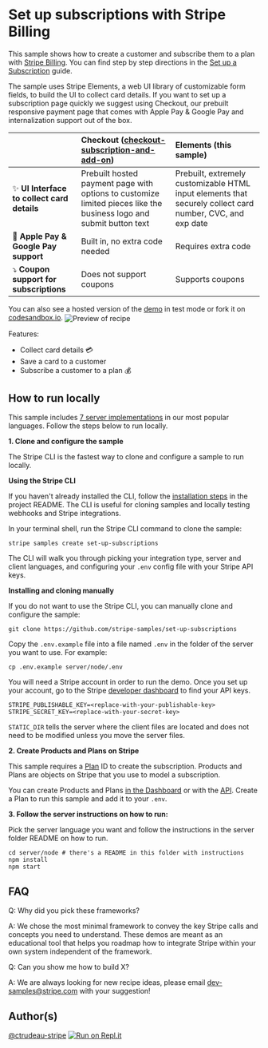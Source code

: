 # Set up subscriptions with Stripe Billing

This sample shows how to create a customer and subscribe them to a plan with
[Stripe Billing](https://stripe.com/billing). You can find step by step directions in the [Set up a Subscription](https://stripe.com/docs/billing/subscriptions/creating-subscriptions) guide.

The sample uses Stripe Elements, a web UI library of customizable form fields, to build the UI to collect card details. If you want to set up a subscription page quickly we suggest using Checkout, our prebuilt responsive payment page that comes with Apple Pay & Google Pay and internalization support out of the box.

<!-- prettier-ignore -->
|     | Checkout ([checkout-subscription-and-add-on](https://github.com/stripe-samples/checkout-subscription-and-add-on)) | Elements (this sample)
:--- | :--- | :---
✨ **UI Interface to collect card details**  | Prebuilt hosted payment page with options to customize limited pieces like the business logo and submit button text | Prebuilt, extremely customizable HTML input elements that securely collect card number, CVC, and exp date |
📱 **Apple Pay & Google Pay support**  | Built in, no extra code needed  | Requires extra code |
⤵️ **Coupon support for subscriptions**  | Does not support coupons | Supports coupons |

You can also see a hosted version of the [demo](https://lbq6y.sse.codesandbox.io/) in test mode or fork it on [codesandbox.io](https://codesandbox.io/s/stripe-billing-quickstart-demo-lbq6y).
<img src="billing-subscriptions-quickstart.gif" alt="Preview of recipe" align="center">

Features:

- Collect card details 💳
- Save a card to a customer
- Subscribe a customer to a plan 💰

## How to run locally

This sample includes [7 server implementations](server/README.md) in our most popular languages. Follow the steps below to run locally.

**1. Clone and configure the sample**

The Stripe CLI is the fastest way to clone and configure a sample to run locally. 

**Using the Stripe CLI**

If you haven't already installed the CLI, follow the [installation steps](https://github.com/stripe/stripe-cli#installation) in the project README. The CLI is useful for cloning samples and locally testing webhooks and Stripe integrations.

In your terminal shell, run the Stripe CLI command to clone the sample:

```
stripe samples create set-up-subscriptions
```

The CLI will walk you through picking your integration type, server and client languages, and configuring your `.env` config file with your Stripe API keys.

**Installing and cloning manually**

If you do not want to use the Stripe CLI, you can manually clone and configure the sample:

```
git clone https://github.com/stripe-samples/set-up-subscriptions
```

Copy the `.env.example` file into a file named `.env` in the folder of the server you want to use. For example:

```
cp .env.example server/node/.env
```

You will need a Stripe account in order to run the demo. Once you set up your account, go to the Stripe [developer dashboard](https://stripe.com/docs/development#api-keys) to find your API keys.

```
STRIPE_PUBLISHABLE_KEY=<replace-with-your-publishable-key>
STRIPE_SECRET_KEY=<replace-with-your-secret-key>
```

`STATIC_DIR` tells the server where the client files are located and does not need to be modified unless you move the server files.

**2. Create Products and Plans on Stripe** 

This sample requires a [Plan](https://stripe.com/docs/api/plans/object) ID to create the subscription. Products and Plans are objects on Stripe that you use to model a subscription. 

You can create Products and Plans [in the Dashboard](https://dashboard.stripe.com/products) or with the [API](https://stripe.com/docs/api/plans/create). Create a Plan to run this sample and add it to your `.env`.

**3. Follow the server instructions on how to run:**

Pick the server language you want and follow the instructions in the server folder README on how to run.

```
cd server/node # there's a README in this folder with instructions
npm install
npm start
```


## FAQ

Q: Why did you pick these frameworks?

A: We chose the most minimal framework to convey the key Stripe calls and concepts you need to understand. These demos are meant as an educational tool that helps you roadmap how to integrate Stripe within your own system independent of the framework.

Q: Can you show me how to build X?

A: We are always looking for new recipe ideas, please email dev-samples@stripe.com with your suggestion!

## Author(s)

[@ctrudeau-stripe](https://twitter.com/trudeaucj)
[![Run on Repl.it](https://repl.it/badge/github/stripe-samples/set-up-subscriptions)](https://repl.it/github/stripe-samples/set-up-subscriptions)
